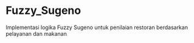 # Fuzzy_Sugeno
Implementasi logika Fuzzy Sugeno untuk penilaian restoran berdasarkan pelayanan dan makanan
